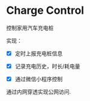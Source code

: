 # Charge Control

控制家用汽车充电桩

实现：

- [x] 定时上报充电桩信息

- [x] 记录充电历史，时长/耗电量

- [x] 通过微信小程序控制

通过内网穿透实现公网访问.
